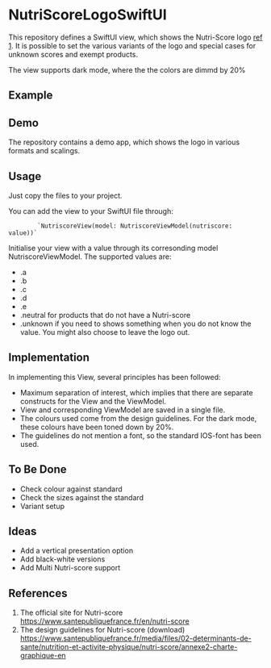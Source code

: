 # NutriScoreLogoSwiftUI

This repository defines a SwiftUI view, which shows the Nutri-Score logo [ref 1](https://www.santepubliquefrance.fr/en/nutri-score). It is possible to set the various variants of the logo and special cases for unknown scores and exempt products.

The view supports dark mode, where the the colors are dimmd by 20%

## Example


## Demo

The repository contains a demo app, which shows the logo in various formats and scalings.

## Usage

Just copy the files to your project. 

You can add the view to your SwiftUI file through:

            `NutriscoreView(model: NutriscoreViewModel(nutriscore: value))`

Initialise your view with a value through its corresonding model NutriscoreViewModel. The supported values are:
* .a
* .b
* .c
* .d
* .e
* .neutral for products that do not have a Nutri-score
* .unknown if you need to shows something when you do not know the value. You might also choose to leave the logo out.

## Implementation
In implementing this View, several principles has been followed:
* Maximum separation of interest, which implies that there are separate constructs for the View and the ViewModel.
* View and corresponding ViewModel are saved in a single file.
* The colours used come from the design guidelines. For the dark mode, these colours have been toned down by 20%.
* The guidelines do not mention a font, so the standard IOS-font has been used.

## To Be Done
* Check colour against standard
* Check the sizes against the standard
* Variant setup

## Ideas
* Add a vertical presentation option
* Add black-white versions
* Add Multi Nutri-score support

## References
1. The official site for Nutri-score https://www.santepubliquefrance.fr/en/nutri-score
2. The design guidelines for Nutri-score (download) https://www.santepubliquefrance.fr/media/files/02-determinants-de-sante/nutrition-et-activite-physique/nutri-score/annexe2-charte-graphique-en
